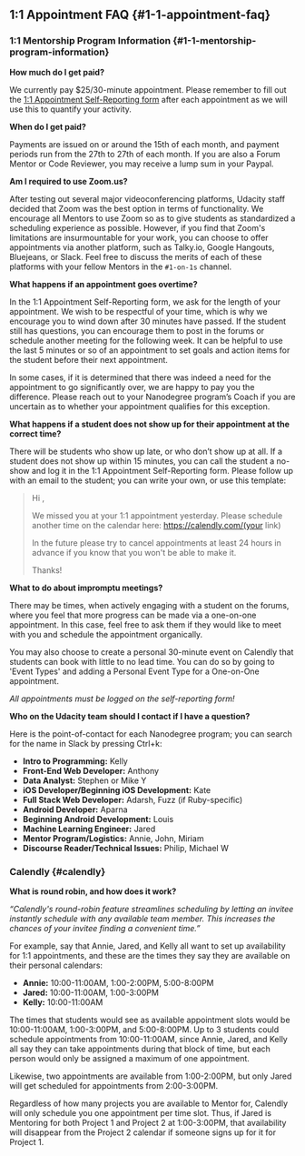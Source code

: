 
### 

## 1:1 Appointment FAQ {#1-1-appointment-faq}

### 1:1 Mentorship Program Information {#1-1-mentorship-program-information}

**How much do I get paid?**

We currently pay $25/30-minute appointment. Please remember to fill out the [1:1 Appointment Self-Reporting form](https://goo.gl/forms/Un6WTAlopI0B5vZD3) after each appointment as we will use this to quantify your activity.

**When do I get paid?**

Payments are issued on or around the 15th of each month, and payment periods run from the 27th to 27th of each month. If you are also a Forum Mentor or Code Reviewer, you may receive a lump sum in your Paypal.

**Am I required to use Zoom.us?**

After testing out several major videoconferencing platforms, Udacity staff decided that Zoom was the best option in terms of functionality. We encourage all Mentors to use Zoom so as to give students as standardized a scheduling experience as possible. However, if you find that Zoom's limitations are insurmountable for your work, you can choose to offer appointments via another platform, such as Talky.io, Google Hangouts, Bluejeans, or Slack. Feel free to discuss the merits of each of these platforms with your fellow Mentors in the ```#1-on-1s``` channel.

**What happens if an appointment goes overtime?**

In the 1:1 Appointment Self-Reporting form, we ask for the length of your appointment. We wish to be respectful of your time, which is why we encourage you to wind down after 30 minutes have passed. If the student still has questions, you can encourage them to post in the forums or schedule another meeting for the following week. It can be helpful to use the last 5 minutes or so of an appointment to set goals and action items for the student before their next appointment.

In some cases, if it is determined that there was indeed a need for the appointment to go significantly over, we are happy to pay you the difference. Please reach out to your Nanodegree program’s Coach if you are uncertain as to whether your appointment qualifies for this exception.

**What happens if a student does not show up for their appointment at the correct time?**

There will be students who show up late, or who don’t show up at all.  If a student does not show up within 15 minutes, you can call the student a no-show and log it in the 1:1 Appointment Self-Reporting form. Please follow up with an email to the student; you can write your own, or use this template:

> Hi ,
> 
> We missed you at your 1:1 appointment yesterday. Please schedule another time on the calendar here: https://calendly.com/(your link)
> 
> In the future please try to cancel appointments at least 24 hours in advance if you know that you won't be able to make it.
> 
> Thanks!

**What to do about impromptu meetings?**

There may be times, when actively engaging with a student on the forums, where you feel that more progress can be made via a one-on-one appointment. In this case, feel free to ask them if they would like to meet with you and schedule the appointment organically.

You may also choose to create a personal 30-minute event on Calendly that students can book with little to no lead time. You can do so by going to 'Event Types' and adding a Personal Event Type for a One-on-One appointment.

_All appointments must be logged on the self-reporting form!_

**Who on the Udacity team should I contact if I have a question?**

Here is the point-of-contact for each Nanodegree program; you can search for the name in Slack by pressing Ctrl+k:

*   **Intro to Programming:** Kelly
*   **Front-End Web Developer:** Anthony
*   **Data Analyst:** Stephen or Mike Y
*   **iOS Developer/Beginning iOS Development:** Kate
*   **Full Stack Web Developer:** Adarsh, Fuzz (if Ruby-specific)
*   **Android Developer:** Aparna
*   **Beginning Android Development:** Louis
*   **Machine Learning Engineer:** Jared
*   **Mentor Program/Logistics:** Annie, John, Miriam
*   **Discourse Reader/Technical Issues:** Philip, Michael W

### Calendly {#calendly}

**What is round robin, and how does it work?**

_“Calendly's round-robin feature streamlines scheduling by letting an invitee instantly schedule with any available team member. This increases the chances of your invitee finding a convenient time.”_

For example, say that Annie, Jared, and Kelly all want to set up availability for 1:1 appointments, and these are the times they say they are available on their personal calendars:

*   **Annie:** 10:00-11:00AM, 1:00-2:00PM, 5:00-8:00PM
*   **Jared:** 10:00-11:00AM, 1:00-3:00PM
*   **Kelly:** 10:00-11:00AM

The times that students would see as available appointment slots would be 10:00-11:00AM, 1:00-3:00PM, and 5:00-8:00PM. Up to 3 students could schedule appointments from 10:00-11:00AM, since Annie, Jared, and Kelly all say they can take appointments during that block of time, but each person would only be assigned a maximum of one appointment.

Likewise, two appointments are available from 1:00-2:00PM, but only Jared will get scheduled for appointments from 2:00-3:00PM.

Regardless of how many projects you are available to Mentor for, Calendly will only schedule you one appointment per time slot. Thus, if Jared is Mentoring for both Project 1 and Project 2 at 1:00-3:00PM, that availability will disappear from the Project 2 calendar if someone signs up for it for Project 1.